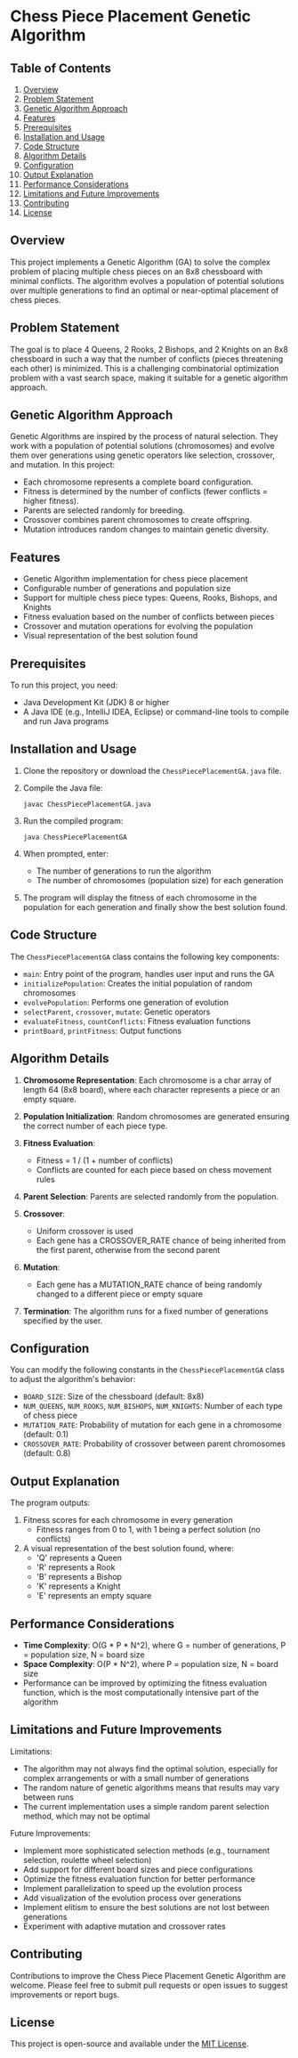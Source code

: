 # Chess Piece Placement Genetic Algorithm

## Table of Contents
1. [Overview](#overview)
2. [Problem Statement](#problem-statement)
3. [Genetic Algorithm Approach](#genetic-algorithm-approach)
4. [Features](#features)
5. [Prerequisites](#prerequisites)
6. [Installation and Usage](#installation-and-usage)
7. [Code Structure](#code-structure)
8. [Algorithm Details](#algorithm-details)
9. [Configuration](#configuration)
10. [Output Explanation](#output-explanation)
11. [Performance Considerations](#performance-considerations)
12. [Limitations and Future Improvements](#limitations-and-future-improvements)
13. [Contributing](#contributing)
14. [License](#license)

## Overview

This project implements a Genetic Algorithm (GA) to solve the complex problem of placing multiple chess pieces on an 8x8 chessboard with minimal conflicts. The algorithm evolves a population of potential solutions over multiple generations to find an optimal or near-optimal placement of chess pieces.

## Problem Statement

The goal is to place 4 Queens, 2 Rooks, 2 Bishops, and 2 Knights on an 8x8 chessboard in such a way that the number of conflicts (pieces threatening each other) is minimized. This is a challenging combinatorial optimization problem with a vast search space, making it suitable for a genetic algorithm approach.

## Genetic Algorithm Approach

Genetic Algorithms are inspired by the process of natural selection. They work with a population of potential solutions (chromosomes) and evolve them over generations using genetic operators like selection, crossover, and mutation. In this project:

- Each chromosome represents a complete board configuration.
- Fitness is determined by the number of conflicts (fewer conflicts = higher fitness).
- Parents are selected randomly for breeding.
- Crossover combines parent chromosomes to create offspring.
- Mutation introduces random changes to maintain genetic diversity.

## Features

- Genetic Algorithm implementation for chess piece placement
- Configurable number of generations and population size
- Support for multiple chess piece types: Queens, Rooks, Bishops, and Knights
- Fitness evaluation based on the number of conflicts between pieces
- Crossover and mutation operations for evolving the population
- Visual representation of the best solution found

## Prerequisites

To run this project, you need:

- Java Development Kit (JDK) 8 or higher
- A Java IDE (e.g., IntelliJ IDEA, Eclipse) or command-line tools to compile and run Java programs

## Installation and Usage

1. Clone the repository or download the `ChessPiecePlacementGA.java` file.

2. Compile the Java file:
   ```
   javac ChessPiecePlacementGA.java
   ```

3. Run the compiled program:
   ```
   java ChessPiecePlacementGA
   ```

4. When prompted, enter:
   - The number of generations to run the algorithm
   - The number of chromosomes (population size) for each generation

5. The program will display the fitness of each chromosome in the population for each generation and finally show the best solution found.

## Code Structure

The `ChessPiecePlacementGA` class contains the following key components:

- `main`: Entry point of the program, handles user input and runs the GA
- `initializePopulation`: Creates the initial population of random chromosomes
- `evolvePopulation`: Performs one generation of evolution
- `selectParent`, `crossover`, `mutate`: Genetic operators
- `evaluateFitness`, `countConflicts`: Fitness evaluation functions
- `printBoard`, `printFitness`: Output functions

## Algorithm Details

1. **Chromosome Representation**: Each chromosome is a char array of length 64 (8x8 board), where each character represents a piece or an empty square.

2. **Population Initialization**: Random chromosomes are generated ensuring the correct number of each piece type.

3. **Fitness Evaluation**: 
   - Fitness = 1 / (1 + number of conflicts)
   - Conflicts are counted for each piece based on chess movement rules

4. **Parent Selection**: Parents are selected randomly from the population.

5. **Crossover**: 
   - Uniform crossover is used
   - Each gene has a CROSSOVER_RATE chance of being inherited from the first parent, otherwise from the second parent

6. **Mutation**: 
   - Each gene has a MUTATION_RATE chance of being randomly changed to a different piece or empty square

7. **Termination**: The algorithm runs for a fixed number of generations specified by the user.

## Configuration

You can modify the following constants in the `ChessPiecePlacementGA` class to adjust the algorithm's behavior:

- `BOARD_SIZE`: Size of the chessboard (default: 8x8)
- `NUM_QUEENS`, `NUM_ROOKS`, `NUM_BISHOPS`, `NUM_KNIGHTS`: Number of each type of chess piece
- `MUTATION_RATE`: Probability of mutation for each gene in a chromosome (default: 0.1)
- `CROSSOVER_RATE`: Probability of crossover between parent chromosomes (default: 0.8)

## Output Explanation

The program outputs:
1. Fitness scores for each chromosome in every generation
   - Fitness ranges from 0 to 1, with 1 being a perfect solution (no conflicts)
2. A visual representation of the best solution found, where:
   - 'Q' represents a Queen
   - 'R' represents a Rook
   - 'B' represents a Bishop
   - 'K' represents a Knight
   - 'E' represents an empty square

## Performance Considerations

- **Time Complexity**: O(G * P * N^2), where G = number of generations, P = population size, N = board size
- **Space Complexity**: O(P * N^2), where P = population size, N = board size
- Performance can be improved by optimizing the fitness evaluation function, which is the most computationally intensive part of the algorithm

## Limitations and Future Improvements

Limitations:
- The algorithm may not always find the optimal solution, especially for complex arrangements or with a small number of generations
- The random nature of genetic algorithms means that results may vary between runs
- The current implementation uses a simple random parent selection method, which may not be optimal

Future Improvements:
- Implement more sophisticated selection methods (e.g., tournament selection, roulette wheel selection)
- Add support for different board sizes and piece configurations
- Optimize the fitness evaluation function for better performance
- Implement parallelization to speed up the evolution process
- Add visualization of the evolution process over generations
- Implement elitism to ensure the best solutions are not lost between generations
- Experiment with adaptive mutation and crossover rates

## Contributing

Contributions to improve the Chess Piece Placement Genetic Algorithm are welcome. Please feel free to submit pull requests or open issues to suggest improvements or report bugs.

## License

This project is open-source and available under the [MIT License](https://opensource.org/licenses/MIT).
